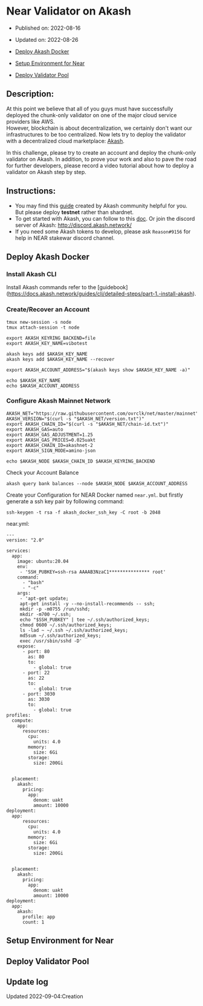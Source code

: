 # Near Validator on Akash
* Published on: 2022-08-16
* Updated on: 2022-08-26

* [Deploy Akash Docker](#deploy-akash-docker)
* [Setup Environment for Near](#setup-environment-for-near)
* [Deploy Validator Pool](#deploy-validator-pool)

## Description:
At this point we believe that all of you guys must have successfully deployed the chunk-only validator on one of the major cloud service providers like AWS.     
However, blockchain is  about decentralization,  we certainly don't want our infrastructures to be too centralized. Now lets try to deploy the validator with a decentralized cloud marketplace: [Akash](https://docs.akash.network/).
        
In this challenge, please try to create an account and deploy the chunk-only validator on Akash. In addition, to prove your work and also to pave the road for further developers, please record a video tutorial about how to deploy a validator on Akash step by step.

## Instructions:
- You may find this [guide](https://github.com/Dimokus88/near/blob/main/Guide_EN.md) created by Akash community helpful for you. But please deploy **testnet** rather than shardnet. 
- To get started with Akash, you can follow to this [doc](https://docs.akash.network/guides/cli/detailed-steps). Or join the discord server of Akash: http://discord.akash.network/
- If you need some Akash tokens to develop, please ask `Reason#9156` for help in NEAR stakewar discord channel.

## Deploy Akash Docker
### Install Akash CLI
Install Akash commands refer to the [guidebook] (https://docs.akash.network/guides/cli/detailed-steps/part-1.-install-akash).

### Create/Recover an Account
```
tmux new-session -s node
tmux attach-session -t node

export AKASH_KEYRING_BACKEND=file
export AKASH_KEY_NAME=vibotest

akash keys add $AKASH_KEY_NAME
akash keys add $AKASH_KEY_NAME --recover

export AKASH_ACCOUNT_ADDRESS="$(akash keys show $AKASH_KEY_NAME -a)"

echo $AKASH_KEY_NAME 
echo $AKASH_ACCOUNT_ADDRESS
```

### Configure Akash Mainnet Network
```
AKASH_NET="https://raw.githubusercontent.com/ovrclk/net/master/mainnet"
AKASH_VERSION="$(curl -s "$AKASH_NET/version.txt")"
export AKASH_CHAIN_ID="$(curl -s "$AKASH_NET/chain-id.txt")"
export AKASH_GAS=auto
export AKASH_GAS_ADJUSTMENT=1.25
export AKASH_GAS_PRICES=0.025uakt
export AKASH_CHAIN_ID=akashnet-2
export AKASH_SIGN_MODE=amino-json

echo $AKASH_NODE $AKASH_CHAIN_ID $AKASH_KEYRING_BACKEND
```

Check your Account Balance
```
akash query bank balances --node $AKASH_NODE $AKASH_ACCOUNT_ADDRESS
````
Create your Configuration for NEAR Docker named `near.yml`. but firstly generate a ssh key pair by following command:    
```
ssh-keygen -t rsa -f akash_docker_ssh_key -C root -b 2048
```
near.yml:   
```
---
version: "2.0"

services:
  app:
    image: ubuntu:20.04
    env:
     - 'SSH_PUBKEY=ssh-rsa AAAAB3NzaC1*************** root'
    command:
      - "bash"
      - "-c"
    args:
     - 'apt-get update;
     apt-get install -y --no-install-recommends -- ssh;
     mkdir -p -m0755 /run/sshd;
     mkdir -m700 ~/.ssh;
     echo "$SSH_PUBKEY" | tee ~/.ssh/authorized_keys;
     chmod 0600 ~/.ssh/authorized_keys;
     ls -lad ~ ~/.ssh ~/.ssh/authorized_keys;
     md5sum ~/.ssh/authorized_keys;
     exec /usr/sbin/sshd -D'
    expose:
      - port: 80
        as: 80
        to:
          - global: true
      - port: 22
        as: 22
        to:
          - global: true
      - port: 3030
        as: 3030
        to:
          - global: true
profiles:
  compute:
    app:
      resources:
        cpu:
          units: 4.0
        memory:
          size: 6Gi
        storage:
          size: 200Gi


  placement:
    akash:
      pricing:
        app:
          denom: uakt
          amount: 10000
deployment:
  app:
      resources:
        cpu:
          units: 4.0
        memory:
          size: 6Gi
        storage:
          size: 200Gi


  placement:
    akash:
      pricing:
        app:
          denom: uakt
          amount: 10000
deployment:
  app:
    akash:
      profile: app
      count: 1  
```


## Setup Environment for Near


## Deploy Validator Pool

## Update log
Updated 2022-09-04:Creation
